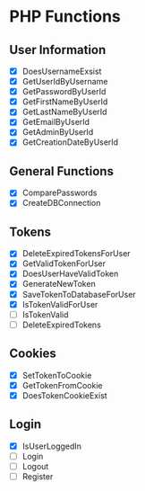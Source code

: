 # PHP Functions

## User Information

- [x] DoesUsernameExsist
- [x] GetUserIdByUsername
- [x] GetPasswordByUserId
- [x] GetFirstNameByUserId
- [x] GetLastNameByUserId
- [x] GetEmailByUserId
- [x] GetAdminByUserId
- [x] GetCreationDateByUserId

## General Functions

- [x] ComparePasswords
- [x] CreateDBConnection

## Tokens

- [x] DeleteExpiredTokensForUser
- [x] GetValidTokenForUser
- [x] DoesUserHaveValidToken
- [x] GenerateNewToken
- [x] SaveTokenToDatabaseForUser
- [x] IsTokenValidForUser
- [ ] IsTokenValid
- [ ] DeleteExpiredTokens

## Cookies

- [x] SetTokenToCookie
- [x] GetTokenFromCookie
- [x] DoesTokenCookieExist

## Login
- [x] IsUserLoggedIn
- [ ] Login
- [ ] Logout
- [ ] Register